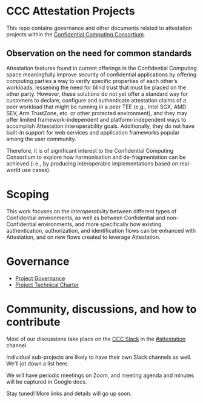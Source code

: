 # CCC Attestation Projects

This repo contains governance and other documents related to attestation
projects within the [Confidential Computing
Consortium](https://github.com/confidential-computing).


## Observation on the need for common standards

Attestation features found in current offerings in the Confidential Computing
space meaningfully improve security of confidential applications by offering
computing parties a way to verify specific properties of each other’s
workloads, lessening the need for blind trust that must be placed on the other
party. However, these solutions do not yet offer a standard way for customers
to declare, configure and authenticate attestation claims of a peer workload
that might be running in a peer TEE (e.g., Intel SGX, AMD SEV, Arm TrustZone,
etc. or other protected environment), and they may offer limited
framework-independent and platform-independent ways to accomplish Attestation
interoperability goals. Additionally, they do not have built-in support for web
services and application frameworks popular among the user community.

Therefore, it is of significant interest to the Confidential Computing
Consortium to explore how harmonisation and de-fragmentation can be achieved
(i.e., by producing interoperable implementations based on real-world use
cases).

# Scoping

This work focuses on the *interoperability* between different types of
Confidential environments, as well as between Confidential and non-Confidential
environments, and more specifically how existing authentication, authorization,
and identification flows can be enhanced with Attestation, and on new flows
created to leverage Attestation.

# Governance

* [Project Governance](governance.md)
* [Project Technical Charter](TECHNICAL_CHARTER.md)

# Community, discussions, and how to contribute

Most of our discussions take place on the [CCC
Slack](https://confidentialcomputing.slack.com/) in the
[#attestation](https://confidentialcomputing.slack.com/archives/C01QZ3K1APM)
channel.

Individual sub-projects are likely to have their own Slack channels as well.
We'll jot down a list here.

We will have periodic meetings on Zoom, and meeting agenda and minutes will be
captured in Google docs.

Stay tuned! More links and details will go up soon.
